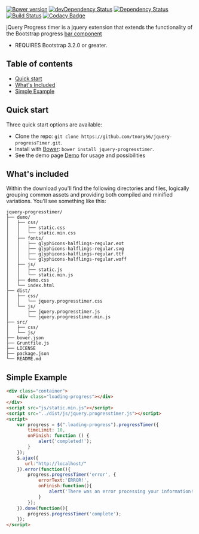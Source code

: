 [![Bower version](https://badge.fury.io/bo/jquery-progresstimer.svg)](http://badge.fury.io/bo/jquery-progresstimer)
[![devDependency Status](https://david-dm.org/tnory56/jquery-progressTimer/dev-status.svg)](https://david-dm.org/tnory56/jquery-progressTimer/#info=devDependencies)
[![Dependency Status](https://david-dm.org/tnory56/jquery-progressTimer/status.svg)](https://david-dm.org/tnory56/jquery-progressTimer/)
[![Build Status](https://travis-ci.org/tnory56/jquery-progressTimer.svg?branch=master)](https://travis-ci.org/tnory56/jquery-progressTimer)
[![Codacy Badge](https://www.codacy.com/project/badge/92bc754497b64930aeaef6b0f0632320)](https://www.codacy.com/public/tnory56/jqueryprogressTimer)

jQuery Progress timer is a jquery extension that extends the functionality of the Bootstrap progress [bar component](http://getbootstrap.com/components/#progress)

 - REQUIRES Bootstrap 3.2.0 or greater.

## Table of contents

 - [Quick start](#quick-start)
 - [What's Included](#whats-included)
 - [Simple Example](#simple-example)
 
## Quick start

Three quick start options are available:

- Clone the repo: `git clone https://github.com/tnory56/jquery-progressTimer.git`.
- Install with [Bower](http://bower.io): `bower install jquery-progresstimer`.
- See the demo page [Demo](http://tnory56.github.io/jquery-progressTimer/) for usage and possibilities


## What's included

Within the download you'll find the following directories and files, logically grouping common assets and providing both compiled and minified variations. You'll see something like this:

```
jquery-progresstimer/
├── demo/
│	├── css/
│	│	├── static.css
│	│	└── static.min.css
│	├── fonts/
│	│	├── glyphicons-halflings-regular.eot
│	│	├── glyphicons-halflings-regular.svg
│	│	├── glyphicons-halflings-regular.ttf
│	│	└── glyphicons-halflings-regular.woff
│	├── js/
│	│	├── static.js
│	│	└── static.min.js
│	├── demo.css
│	└── index.html
├── dist/
│	├── css/
│	│	└── jquery.progresstimer.css
│	└── js/
│		├── jquery.progresstimer.js
│		└── jquery.progresstimer.min.js
├── src/
│	├── css/
│	└── js/
├── bower.json
├── Gruntfile.js
├── LICENSE
├── package.json
└── README.md
```

## Simple Example

```html
<div class="container">
    <div class="loading-progress"></div>
</div>
<script src="js/static.min.js"></script>
<script src="../dist/js/jquery.progresstimer.js"></script>
<script>
    var progress = $(".loading-progress").progressTimer({
        timeLimit: 10,
        onFinish: function () {
            alert('completed!');
        }
    });
    $.ajax({
       url:"http://localhost/"
    }).error(function(){
        progress.progressTimer('error', {
            errorText:'ERROR!',
            onFinish:function(){
                alert('There was an error processing your information!');
            }
        });
    }).done(function(){
        progress.progressTimer('complete');
    });
</script>
```